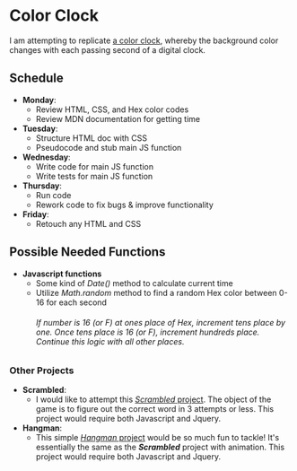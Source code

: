 # Color Clock
I am attempting to replicate [a color clock](https://jenniferdewalt.com/color_clock.html), whereby the background color changes with each passing second of a digital clock. 

## Schedule 
- __Monday__: 
  - Review HTML, CSS, and Hex color codes
  - Review MDN documentation for getting time
- __Tuesday__:
  - Structure HTML doc with CSS
  - Pseudocode and stub main JS function
- __Wednesday__:
  - Write code for main JS function
  - Write tests for main JS function
- __Thursday__:
  - Run code
  - Rework code to fix bugs & improve functionality
- __Friday__:
  - Retouch any HTML and CSS

## Possible Needed Functions
- __Javascript functions__
  - Some kind of *Date()* method to calculate current time
  - Utilize *Math.random* method to find a random Hex color between 0-16 for each second 
    ###### *If number is 16 (or F) at ones place of Hex, increment tens place by one. Once tens place is 16 (or F), increment hundreds place. Continue this logic with all other places.*

### Other Projects
- __Scrambled__:
  - I would like to attempt this [_Scrambled_ project](https://jenniferdewalt.com/scrambled.html). The object of the game is to figure out the correct word in 3 attempts or less. This project would require both Javascript and Jquery. 
- __Hangman__:
  - This simple [_Hangman_ project](https://jenniferdewalt.com/hangman/game) would be so much fun to tackle! It's essentially the same as the __*Scrambled*__ project with animation. This project would require both Javascript and Jquery. 
    
